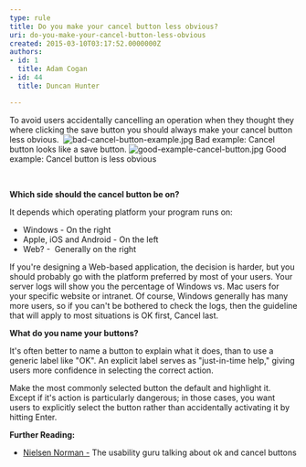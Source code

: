 ```yaml
---
type: rule
title: Do you make your cancel button less obvious?
uri: do-you-make-your-cancel-button-less-obvious
created: 2015-03-10T03:17:52.0000000Z
authors:
- id: 1
  title: Adam Cogan
- id: 44
  title: Duncan Hunter

---
```


 ​To avoid users accidentally cancelling an operation when they thought they where clicking the save button you should always make your cancel button less obvious.  
​![bad-cancel-button-example.jpg](/WebSites/RulesToBetterWebsitesLayout/SiteAssets/Pages/Do-you-make-your-cancel-button-less-obvious/bad-cancel-button-example.jpg)
Bad example: Cancel button looks like a save button​.​​​​
​​![good-example-cancel-button.jpg](/WebSites/RulesToBetterWebsitesLayout/SiteAssets/Pages/Do-you-make-your-cancel-button-less-obvious/good-example-cancel-button.jpg)
​​​Good example: Cancel button is less obvious

​

**Which side should the cancel button be on?**

It depends which operating platform your program runs on:


- Windows - On the right
- Apple, iOS and Android - On the left
- Web? -  ​Generally on the ​right





If you're de​signing a Web-based application, the decision is harder, but you should probably go with the platform preferred by most of your users. Your server logs will show you the percentage of Windows vs. Mac users for your specific website or intranet. Of course, Windows generally has many more users, so if you can't be bothered to check the logs, then the guideline that will apply to most situations is OK first, Cancel last.​



**What do you name your buttons?**

It's often better to name a button to explain what it does, than to use a generic label like "OK". An explicit label serves as "just-in-time help," giving users more confidence in selecting the correct action.

Make the most commonly selected button the default and highlight it. Except if it's action is particularly dangerous; in those cases, you want users to explicitly select the button rather than accidentally activating it by hitting Enter.​​




**Further Reading:**


- ​[​Nielsen Norman -](http&#58;//www.nngroup.com/articles/ok-cancel-or-cancel-ok/) The usability guru talking about ok and cancel buttons​





